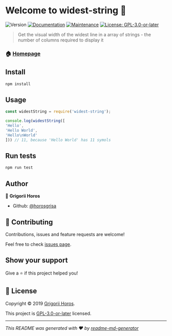 # Welcome to widest-string 👋
![Version](https://img.shields.io/badge/version-1.0.0-blue.svg?cacheSeconds=2592000)
[![Documentation](https://img.shields.io/badge/documentation-yes-brightgreen.svg)](https://github.com/horosgrisa/widest-string#readme)
[![Maintenance](https://img.shields.io/badge/Maintained%3F-yes-green.svg)](https://github.com/horosgrisa/widest-string/graphs/commit-activity)
[![License: GPL-3.0-or-later](https://img.shields.io/badge/License-GPL-3.0-or-later-yellow.svg)](https://github.com/horosgrisa/widest-string/blob/master/LICENSE)

> Get the visual width of the widest line in a array of strings - the number of columns required to display it

### 🏠 [Homepage](https://github.com/horosgrisa/widest-string#readme)

## Install

```sh
npm install
```

## Usage

```js
const widestString = require('widest-string');

console.log(widestString([
'Hello',
'Hello World',
'Hello\nWorld'
])) // 11, because 'Hello World' has 11 symols
```

## Run tests

```sh
npm run test
```

## Author

👤 **Grigorii Horos**

* Github: [@horosgrisa](https://github.com/horosgrisa)

## 🤝 Contributing

Contributions, issues and feature requests are welcome!

Feel free to check [issues page](https://github.com/horosgrisa/widest-string/issues).

## Show your support

Give a ⭐️ if this project helped you!


## 📝 License

Copyright © 2019 [Grigorii Horos](https://github.com/horosgrisa).

This project is [GPL-3.0-or-later](https://github.com/horosgrisa/widest-string/blob/master/LICENSE) licensed.

***
_This README was generated with ❤️ by [readme-md-generator](https://github.com/kefranabg/readme-md-generator)_
